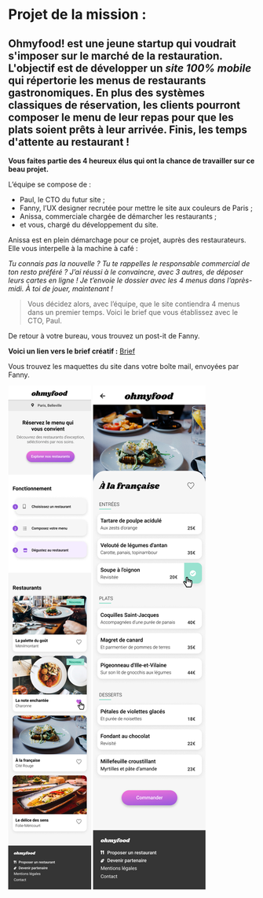 # Projet de la mission :

## **Ohmyfood!** est une jeune startup qui voudrait s'imposer sur le marché de la restauration. L'objectif est de développer un *site 100% mobile* qui répertorie les menus de restaurants gastronomiques. En plus des systèmes classiques de réservation, les clients pourront composer le menu de leur repas pour que les plats soient prêts à leur arrivée. Finis, les temps d'attente au restaurant !

**Vous faites partie des 4 heureux élus qui ont la chance de travailler sur ce beau projet.**

L’équipe se compose de :

* Paul, le CTO du futur site ;
* Fanny, l’UX designer recrutée pour mettre le site aux couleurs de Paris ;
* Anissa, commerciale chargée de démarcher les restaurants ;
* et vous, chargé du développement du site.
 
Anissa est en plein démarchage pour ce projet, auprès des restaurateurs. Elle vous interpelle à la machine à café :

*Tu connais pas la nouvelle ? Tu te rappelles le responsable commercial de ton resto préféré ? J’ai réussi à le convaincre, avec 3 autres, de déposer leurs cartes en ligne ! Je t’envoie le dossier avec les 4 menus dans l’après-midi. À toi de jouer, maintenant !*

>Vous décidez alors, avec l’équipe, que le site contiendra 4 menus dans un premier temps. Voici le brief que vous établissez avec le CTO, Paul.

De retour à votre bureau, vous trouvez un post-it de Fanny.

**Voici un lien vers le brief créatif :** 
[Brief](https://github.com/Sam2Lowry/ohmyfood/blob/main/src/Brief.pdf)

Vous trouvez les maquettes du site dans votre boîte mail, envoyées par Fanny.

![Maquette accueil fanny](src/maquettes/Accueil.png)
![Maquette menu fanny](src/maquettes/Menu.png)


